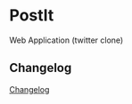 # PostIt
Web Application (twitter clone)

## Changelog
<a href="https://github.com/Projekt-Z/PostIt/tree/main/PostIt.Web/Changelog.md"> Changelog </a>